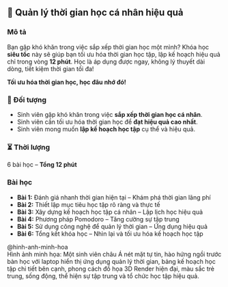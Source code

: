 ## 📌 Quản lý thời gian học cá nhân hiệu quả

### Mô tả  
Bạn gặp khó khăn trong việc sắp xếp thời gian học một mình? Khóa học **siêu tốc** này sẽ giúp bạn tối ưu hóa thời gian học tập, lập kế hoạch hiệu quả chỉ trong vòng **12 phút**. Học là áp dụng được ngay, không lý thuyết dài dòng, tiết kiệm thời gian tối đa!

**Tối ưu hóa thời gian học, học đâu nhớ đó!**

### 🎯 Đối tượng  
- Sinh viên gặp khó khăn trong việc **sắp xếp thời gian học cá nhân**.
- Sinh viên cần tối ưu hóa thời gian học để **đạt hiệu quả cao nhất**.
- Sinh viên mong muốn **lập kế hoạch học tập** cụ thể và hiệu quả.  

### ⏳ Thời lượng  
6 bài học – **Tổng 12 phút**  

### Bài học  
- **Bài 1:** Đánh giá nhanh thời gian hiện tại – Khám phá thời gian lãng phí
- **Bài 2:** Thiết lập mục tiêu học tập rõ ràng và thực tế
- **Bài 3:** Xây dựng kế hoạch học tập cá nhân – Lập lịch học hiệu quả
- **Bài 4:** Phương pháp Pomodoro – Tăng cường sự tập trung
- **Bài 5:** Sử dụng công nghệ để quản lý thời gian – Ứng dụng hiệu quả
- **Bài 6:** Tổng kết khóa học – Nhìn lại và tối ưu hóa kế hoạch học tập

@hinh-anh-minh-hoa  
Hình ảnh minh họa: Một sinh viên châu Á nét mặt tự tin, hào hứng ngồi trước bàn học với laptop hiển thị ứng dụng quản lý thời gian, bảng kế hoạch học tập chi tiết bên cạnh, phong cách đồ họa 3D Render hiện đại, màu sắc trẻ trung, sống động, thể hiện sự tập trung và tổ chức học tập hiệu quả.